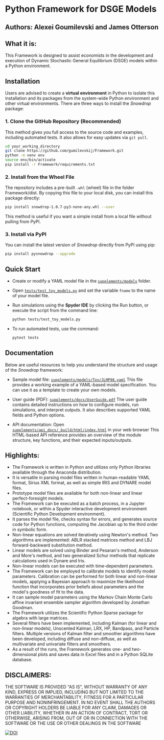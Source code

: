 # Python Framework for DSGE Models
 
## Authors: Alexei Goumilevski and James Otterson
 
## What it is:
This Framework is designed to assist economists in the development and execution of Dynamic Stochastic General Equilibrium (DSGE) models within a Python environment.

## Installation

Users are advised to create a **virtual environment** in Python to isolate this installation and its packages from the system-wide Python environment and other virtual environments. There are three ways to install the *Snowdrop* package:

### 1. Clone the GitHub Repository (Recommended)

This method gives you full access to the source code and examples, including automated tests. It also allows for easy updates via `git pull`.

```bash
cd your_working_directory  
git clone https://github.com/gumilevskij/Framework.git  
python -m venv env  
source env/bin/activate  
pip install -r Framework/requirements.txt
```

### 2. Install from the Wheel File

The repository includes a pre-built `.whl` (wheel) file in the folder Framework/dist. By copying this file to your local disk, you can install this package directly:

```bash
pip install snowdrop-1.0.7-py3-none-any.whl --user
```

This method is useful if you want a simple install from a local file without pulling from PyPI.

### 3. Install via PyPI

You can install the latest version of *Snowdrop* directly from PyPI using pip:

```bash
pip install pysnowdrop --upgrade
```

## Quick Start

* Create or modify a YAML model file in the [`supplements/models`](./supplements/models) folder.
* Open [`tests/test_toy_models.py`](./tests/test_toy_models.py) and set the variable `fname` to the name of your model file.
* Run simulations using the **Spyder IDE** by clicking the Run button, or execute the script from the command line:

  ```bash
  python tests/test_toy_models.py
  ```
* To run automated tests, use the command:

  ```bash
  pytest tests
  ```

## Documentation

Below are useful resources to help you understand the structure and usage of the *Snowdrop* framework:

* Sample model file: [`supplements/models/Toy/JLMP98.yaml`](./supplements/models/Toy/JLMP98.yaml)
  This file provides a working example of a YAML-based model specification. You can use it as a template to create your own models.

* User guide (PDF): [`supplements/docs/UserGuide.pdf`](./supplements/docs/UserGuide.pdf)
  The user guide contains detailed instructions on how to configure models, run simulations, and interpret outputs. It also describes supported YAML fields and Python options.

* API documentation: Open [`supplements/api_docs/_build/html/index.html`](./supplements/api_docs/_build/html/index.html) in your web browser
  This HTML-based API reference provides an overview of the module structure, key functions, and their expected inputs/outputs.


## Highlights:
- The Framework is written in Python and utilizes only Python libraries available through the Anaconda distribution.
- It is versatile in parsing model files written in human-readable YAML format, Sirius XML format, as well as simple IRIS and DYNARE model files.
- Prototype model files are available for both non-linear and linear perfect-foresight models.
- The Framework can be executed as a batch process, in a Jupyter notebook, or within a Spyder interactive development environment (Scientific Python Development environment).
- It parses the model file, checks syntax for errors, and generates source code for Python functions, computing the Jacobian up to the third order in symbolic form.
- Non-linear equations are solved iteratively using Newton's method. Two algorithms are implemented: ABLR stacked matrices method and LBJ forward-backward substitution method.
- Linear models are solved using Binder and Pesaran's method, Anderson and More's method, and two generalized Schur methods that replicate calculations used in Dynare and Iris.
- Non-linear models can be executed with time-dependent parameters.
- The Framework can be employed to calibrate models to identify model parameters. Calibration can be performed for both linear and non-linear models, applying a Bayesian approach to maximize the likelihood function that incorporates prior beliefs about parameters and the model's goodness of fit to the data.
- It can sample model parameters using the Markov Chain Monte Carlo affine invariant ensemble sampler algorithm developed by Jonathan Goodman.
- The Framework utilizes the Scientific Python Sparse package for algebra with large matrices.
- Several filters have been implemented, including Kalman (for linear and non-linear models), Unscented Kalman, LRX, HP, Bandpass, and Particle filters. Multiple versions of Kalman filter and smoother algorithms have been developed, including diffuse and non-diffuse, as well as multivariate and univariate filters and smoothers.
- As a result of the runs, the Framework generates one- and two-dimensional plots and saves data in Excel files and in a Python SQLite database.

## DISCLAIMERS:
THE SOFTWARE IS PROVIDED "AS IS", WITHOUT WARRANTY OF ANY KIND, EXPRESS OR IMPLIED, INCLUDING BUT NOT LIMITED TO THE WARRANTIES OF MERCHANTABILITY, FITNESS FOR A PARTICULAR PURPOSE AND NONINFRINGEMENT. IN NO EVENT SHALL THE AUTHORS OR COPYRIGHT HOLDERS BE LIABLE FOR ANY CLAIM, DAMAGES OR OTHER LIABILITY, WHETHER IN AN ACTION OF CONTRACT, TORT OR OTHERWISE, ARISING FROM, OUT OF OR IN CONNECTION WITH THE SOFTWARE OR THE USE OR OTHER DEALINGS IN THE SOFTWARE

[![DOI](https://zenodo.org/badge/DOI/10.5281/zenodo.14649322.svg)](https://doi.org/10.5281/zenodo.14649322)
